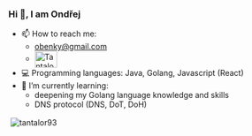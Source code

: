 ### Hi 👋, I am Ondřej

- 📫 How to reach me: 
  - obenky@gmail.com
  - <a href="https://www.linkedin.com/in/ond%C5%99ej-benkovsk%C3%BD-5b0842ba/" target="blank"><img align="center" src="https://cdn.jsdelivr.net/npm/simpleicons@3.0.1/icons/linkedin.svg" alt="Tantalor93" height="30" width="40" /></a>
- 💻 Programming languages: Java, Golang, Javascript (React)
- 🌱 I’m currently learning:
  - deepening my Golang language knowledge and skills
  - DNS protocol (DNS, DoT, DoH)

<p>&nbsp;<img align="center" src="https://github-readme-stats.vercel.app/api?username=tantalor93&show_icons=true" alt="tantalor93" /></p>
